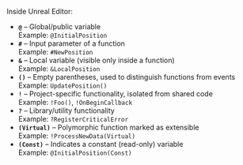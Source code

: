 Inside Unreal Editor:
- **`@`** – Global/public variable  
    Example: `@InitialPosition`
- **`#`** – Input parameter of a function  
    Example: `#NewPosition`
- **`&`** – Local variable (visible only inside a function)  
    Example: `&LocalPosition`
- **`()`** – Empty parentheses, used to distinguish functions from events  
    Example: `UpdatePosition()`
- **`!`** – Project-specific functionality, isolated from shared code  
    Example: `!Foo()`, `!OnBeginCallback`
- **`?`** – Library/utility functionality  
    Example: `?RegisterCriticalError`
- **`(Virtual)`** – Polymorphic function marked as extensible  
    Example: `!ProcessNewData(Virtual)`
- **`(Const)`** – Indicates a constant (read-only) variable  
    Example: `@InitialPosition(Const)`